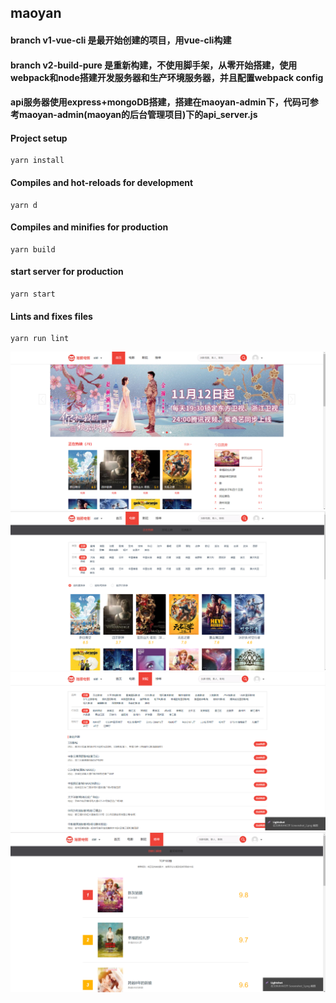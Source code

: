 ## maoyan
#### branch v1-vue-cli 是最开始创建的项目，用vue-cli构建
#### branch v2-build-pure 是重新构建，不使用脚手架，从零开始搭建，使用webpack和node搭建开发服务器和生产环境服务器，并且配置webpack config
#### api服务器使用express+mongoDB搭建，搭建在maoyan-admin下，代码可参考maoyan-admin(maoyan的后台管理项目)下的api_server.js

#### Project setup
```
yarn install
```

#### Compiles and hot-reloads for development
```
yarn d
```

#### Compiles and minifies for production
```
yarn build
```
#### start server for production
```
yarn start
```
#### Lints and fixes files
```
yarn run lint
```
![Image text](https://github.com/cassiehuang/maoyan/blob/master/img-floder/home.png)
![Image text](https://github.com/cassiehuang/maoyan/blob/master/img-floder/movie.png)
![Image text](https://github.com/cassiehuang/maoyan/blob/master/img-floder/cinemas.png)
![Image text](https://github.com/cassiehuang/maoyan/blob/master/img-floder/board.png)

